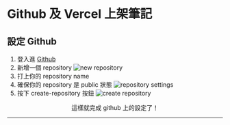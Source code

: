 # Github 及 Vercel 上架筆記

## 設定 Github

1. 登入進 [Github](https://github.com/)
2. 新增一個 repository
![new repository](/images/new-repository.png)
3. 打上你的 repository name
4. 確保你的 repository 是 public 狀態
![repository settings](/images/create-repository.png)
5. 按下 create-repository 按鈕
![create repository](/images/press-create.png)

<center>這樣就完成 github 上的設定了！</center>

---